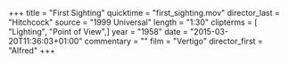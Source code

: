 +++
title = "First Sighting"
quicktime = "first_sighting.mov"
director_last = "Hitchcock"
source = "1999 Universal"
length = "1:30"
clipterms = [ "Lighting", "Point of View",]
year = "1958"
date = "2015-03-20T11:36:03+01:00"
commentary = ""
film = "Vertigo"
director_first = "Alfred"
+++
